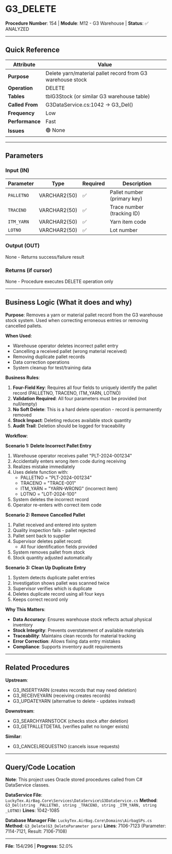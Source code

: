 # G3_DELETE

**Procedure Number**: 154 | **Module**: M12 - G3 Warehouse | **Status**: ✅ ANALYZED

---

## Quick Reference

| Attribute | Value |
|-----------|-------|
| **Purpose** | Delete yarn/material pallet record from G3 warehouse stock |
| **Operation** | DELETE |
| **Tables** | tblG3Stock (or similar G3 warehouse table) |
| **Called From** | G3DataService.cs:1042 → G3_Del() |
| **Frequency** | Low |
| **Performance** | Fast |
| **Issues** | 🟢 None |

---

## Parameters

### Input (IN)

| Parameter | Type | Required | Description |
|-----------|------|----------|-------------|
| `PALLETNO` | VARCHAR2(50) | ✅ | Pallet number (primary key) |
| `TRACENO` | VARCHAR2(50) | ✅ | Trace number (tracking ID) |
| `ITM_YARN` | VARCHAR2(50) | ✅ | Yarn item code |
| `LOTNO` | VARCHAR2(50) | ✅ | Lot number |

### Output (OUT)

None - Returns success/failure result

### Returns (if cursor)

None - Procedure executes DELETE operation only

---

## Business Logic (What it does and why)

**Purpose**: Removes a yarn or material pallet record from the G3 warehouse stock system. Used when correcting erroneous entries or removing cancelled pallets.

**When Used**:
- Warehouse operator deletes incorrect pallet entry
- Cancelling a received pallet (wrong material received)
- Removing duplicate pallet records
- Data correction operations
- System cleanup for test/training data

**Business Rules**:
1. **Four-Field Key**: Requires all four fields to uniquely identify the pallet record (PALLETNO, TRACENO, ITM_YARN, LOTNO)
2. **Validation Required**: All four parameters must be provided (not null/empty)
3. **No Soft Delete**: This is a hard delete operation - record is permanently removed
4. **Stock Impact**: Deleting reduces available stock quantity
5. **Audit Trail**: Deletion should be logged for traceability

**Workflow**:

**Scenario 1: Delete Incorrect Pallet Entry**
1. Warehouse operator receives pallet "PLT-2024-001234"
2. Accidentally enters wrong item code during receiving
3. Realizes mistake immediately
4. Uses delete function with:
   - PALLETNO = "PLT-2024-001234"
   - TRACENO = "TRACE-001"
   - ITM_YARN = "YARN-WRONG" (incorrect item)
   - LOTNO = "LOT-2024-100"
5. System deletes the incorrect record
6. Operator re-enters with correct item code

**Scenario 2: Remove Cancelled Pallet**
1. Pallet received and entered into system
2. Quality inspection fails - pallet rejected
3. Pallet sent back to supplier
4. Supervisor deletes pallet record:
   - All four identification fields provided
5. System removes pallet from stock
6. Stock quantity adjusted automatically

**Scenario 3: Clean Up Duplicate Entry**
1. System detects duplicate pallet entries
2. Investigation shows pallet was scanned twice
3. Supervisor verifies which is duplicate
4. Deletes duplicate record using all four keys
5. Keeps correct record only

**Why This Matters**:
- **Data Accuracy**: Ensures warehouse stock reflects actual physical inventory
- **Stock Integrity**: Prevents overstatement of available materials
- **Traceability**: Maintains clean records for material tracking
- **Error Correction**: Allows fixing data entry mistakes
- **Compliance**: Supports inventory audit requirements

---

## Related Procedures

**Upstream**:
- G3_INSERTYARN (creates records that may need deletion)
- G3_RECEIVEYARN (receiving creates records)
- G3_UPDATEYARN (alternative to delete - updates instead)

**Downstream**:
- G3_SEARCHYARNSTOCK (checks stock after deletion)
- G3_GETPALLETDETAIL (verifies pallet no longer exists)

**Similar**:
- G3_CANCELREQUESTNO (cancels issue requests)

---

## Query/Code Location

**Note**: This project uses Oracle stored procedures called from C# DataService classes.

**DataService File**: `LuckyTex.AirBag.Core\Services\DataService\G3DataService.cs`
**Method**: `G3_Del(string _PALLETNO, string _TRACENO, string _ITM_YARN, string _LOTNO)`
**Lines**: 1042-1085

**Database Manager File**: `LuckyTex.AirBag.Core\Domains\AirbagSPs.cs`
**Method**: `G3_Delete(G3_DeleteParameter para)`
**Lines**: 7106-7123 (Parameter: 7114-7121, Result: 7106-7108)

---

**File**: 154/296 | **Progress**: 52.0%
